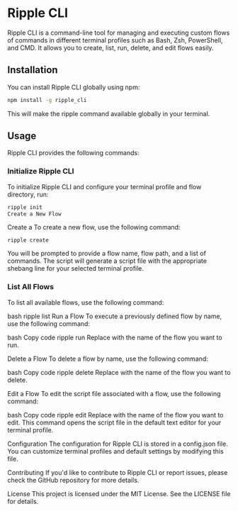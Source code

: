 # Ripple CLI
Ripple CLI is a command-line tool for managing and executing custom flows of commands in different terminal profiles such as Bash, Zsh, PowerShell, and CMD. It allows you to create, list, run, delete, and edit flows easily.

## Installation
You can install Ripple CLI globally using npm:

```bash
npm install -g ripple_cli
```
This will make the ripple command available globally in your terminal.

## Usage
Ripple CLI provides the following commands:

### Initialize Ripple CLI
To initialize Ripple CLI and configure your terminal profile and flow directory, run:

```bash
ripple init
Create a New Flow
```

Create a
To create a new flow, use the following command:

```
ripple create
```
You will be prompted to provide a flow name, flow path, and a list of commands. The script will generate a script file with the appropriate shebang line for your selected terminal profile.

### List All Flows
To list all available flows, use the following command:

bash
ripple list
Run a Flow
To execute a previously defined flow by name, use the following command:

bash
Copy code
ripple run <flowName>
Replace <flowName> with the name of the flow you want to run.

Delete a Flow
To delete a flow by name, use the following command:

bash
Copy code
ripple delete <flowName>
Replace <flowName> with the name of the flow you want to delete.

Edit a Flow
To edit the script file associated with a flow, use the following command:

bash
Copy code
ripple edit <flowName>
Replace <flowName> with the name of the flow you want to edit. This command opens the script file in the default text editor for your terminal profile.

Configuration
The configuration for Ripple CLI is stored in a config.json file. You can customize terminal profiles and default settings by modifying this file.

Contributing
If you'd like to contribute to Ripple CLI or report issues, please check the GitHub repository for more details.

License
This project is licensed under the MIT License. See the LICENSE file for details.

